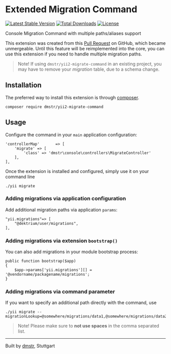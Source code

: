 Extended Migration Command
==========================

[![Latest Stable Version](https://poser.pugx.org/dmstr/yii2-migrate-command/v/stable.svg)](https://packagist.org/packages/dmstr/yii2-migrate-command) 
[![Total Downloads](https://poser.pugx.org/dmstr/yii2-migrate-command/downloads.svg)](https://packagist.org/packages/dmstr/yii2-migrate-command)
[![License](https://poser.pugx.org/dmstr/yii2-migrate-command/license.svg)](https://packagist.org/packages/dmstr/yii2-migrate-command)

Console Migration Command with multiple paths/aliases support

This extension was created from this [Pull Request](https://github.com/yiisoft/yii2/pull/3273) on GitHub, which became unmergeable.
Until this feature will be reimplemented into the core, you can use this extension if you need to handle multiple migration paths.

> Note! If using `dmstr/yii2-migrate-command` in an existing project, you may have to remove your *migration* table, due to a schema change.

Installation
------------

The preferred way to install this extension is through [composer](http://getcomposer.org/download/).

```
composer require dmstr/yii2-migrate-command
```

Usage
-----

Configure the command in your `main` application configuration:

```
'controllerMap'       => [
    'migrate' => [
        'class' => 'dmstr\console\controllers\MigrateController'
    ],
],
```

Once the extension is installed and configured, simply use it on your command line

```
./yii migrate
```


### Adding migrations via application configuration

Add additional migration paths via application `params`:

```
"yii.migrations"=> [
    "@dektrium/user/migrations",
],
```

### Adding migrations via extension `bootstrap()`

You can also add migrations in your module bootstrap process:

```
public function bootstrap($app)
{
    $app->params['yii.migrations'][] = '@vendorname/packagename/migrations';
}
```    

### Adding migrations via command parameter

If you want to specify an additional path directly with the command, use

```
./yii migrate --migrationLookup=@somewhere/migrations/data1,@somewhere/migrations/data2
```

> Note! Please make sure to **not use spaces** in the comma separated list.

---

Built by [dmstr](http://diemeisterei.de), Stuttgart
